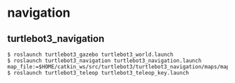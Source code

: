 # navigation
## turtlebot3_navigation
```
$ roslaunch turtlebot3_gazebo turtlebot3_world.launch
$ roslaunch turtlebot3_navigation turtlebot3_navigation.launch map_file:=$HOME/catkin_ws/src/turtlebot3/turtlebot3_navigation/maps/map.yaml
$ roslaunch turtlebot3_teleop turtlebot3_teleop_key.launch
```